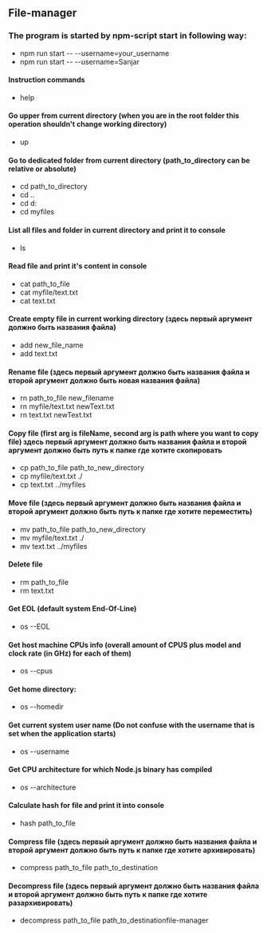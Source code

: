 ## File-manager
### The program is started by npm-script start in following way:
- npm run start -- --username=your_username
- npm run start -- --username=Sanjar
#### Instruction commands
- help
#### Go upper from current directory (when you are in the root folder this operation shouldn't change working directory)
- up
#### Go to dedicated folder from current directory (path_to_directory can be relative or absolute)
- cd path_to_directory
- cd ..
- cd d:
- cd myfiles
#### List all files and folder in current directory and print it to console
- ls
#### Read file and print it's content in console
- cat path_to_file
- cat myfile/text.txt
- cat text.txt
#### Create empty file in current working directory (здесь первый аргумент должно быть названия файла)
- add new_file_name
- add text.txt
#### Rename file (здесь первый аргумент должно быть названия файла и второй аргумент должно быть новая названия файла)
- rn path_to_file new_filename
- rn myfile/text.txt newText.txt
- rn text.txt newText.txt
#### Copy file (first arg is fileName, second arg is path where you want to copy file) здесь первый аргумент должно быть названия файла и второй аргумент должно быть путь к папке где хотите скопировать

- cp path_to_file path_to_new_directory
- cp myfile/text.txt ./
- cp text.txt ../myfiles
#### Move file (здесь первый аргумент должно быть названия файла и второй аргумент должно быть путь к папке где хотите переместить)
- mv path_to_file path_to_new_directory
- mv myfile/text.txt ./
- mv text.txt ../myfiles
#### Delete file
- rm path_to_file
- rm text.txt
#### Get EOL (default system End-Of-Line)
- os --EOL
#### Get host machine CPUs info (overall amount of CPUS plus model and clock rate (in GHz) for each of them)
- os --cpus
#### Get home directory:
- os --homedir
#### Get current system user name (Do not confuse with the username that is set when the application starts)
- os --username
#### Get CPU architecture for which Node.js binary has compiled
- os --architecture
#### Calculate hash for file and print it into console
- hash path_to_file
#### Compress file (здесь первый аргумент должно быть названия файла и второй аргумент должно быть путь к папке где хотите архивировать)
- compress path_to_file path_to_destination
#### Decompress file (здесь первый аргумент должно быть названия файла и второй аргумент должно быть путь к папке где хотите разархивировать)
- decompress path_to_file path_to_destinationfile-manager
